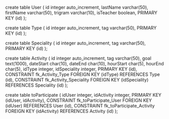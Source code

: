 create table User (
    id integer auto_increment,
    lastName varchar(50),
    firstName varchar(50),
    trigram varchar(10),
    isTeacher boolean,
    PRIMARY KEY (id)
);

create table Type (
    id integer auto_increment,
    tag varchar(50),
    PRIMARY KEY (id)
);

create table Speciality (
    id integer auto_increment,
    tag varchar(50),
    PRIMARY KEY (id)
);

create table Activity (
    id integer auto_increment,
    tag varchar(50),
    goal text(1000),
    dateStart char(10),
    dateEnd char(10),
    hourStart char(5),
    hourEnd char(5),
    idType integer,
    idSpeciality integer,
    PRIMARY KEY (id),
    CONSTRAINT fk_Activity_Type FOREIGN KEY (idType) REFERENCES Type (id),
    CONSTRAINT fk_Activity_Speciality FOREIGN KEY (idSpeciality) REFERENCES Speciality (id)
);

create table toParticipate (
    idUser integer,
    idActivity integer,
    PRIMARY KEY (idUser, idActivity),
    CONSTRAINT fk_toParticipate_User FOREIGN KEY (idUser) REFERENCES User (id),
    CONSTRAINT fk_toParticipate_Activity FOREIGN KEY (idActivity) REFERENCES Activity (id)
);